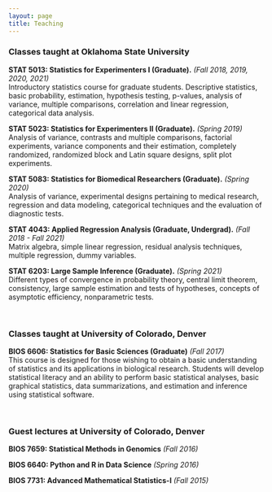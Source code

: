 ```yaml
---
layout: page
title: Teaching
---
```


### Classes taught at Oklahoma State University

**STAT 5013: Statistics for Experimenters I (Graduate).** *(Fall 2018, 2019, 2020, 2021)*  
Introductory statistics course for graduate students. Descriptive statistics, basic probability, estimation, hypothesis testing, p-values, analysis of variance, multiple comparisons, correlation and linear regression, categorical data analysis. 

**STAT 5023: Statistics for Experimenters II (Graduate).** *(Spring 2019)*  
Analysis of variance, contrasts and multiple comparisons, factorial experiments, variance components and their estimation, completely randomized, randomized block and Latin square designs, split plot experiments.

**STAT 5083: Statistics for Biomedical Researchers (Graduate).** *(Spring 2020)*  
Analysis of variance, experimental designs pertaining to medical research, regression and data modeling, categorical techniques and the evaluation of diagnostic tests.

**STAT 4043: Applied Regression Analysis (Graduate, Undergrad).** *(Fall 2018 - Fall 2021)*  
Matrix algebra, simple linear regression, residual analysis techniques, multiple regression, dummy variables.

**STAT 6203: Large Sample Inference (Graduate).** *(Spring 2021)*  
Different types of convergence in probability theory, central limit theorem, consistency, large sample estimation and tests of hypotheses, concepts of asymptotic efficiency, nonparametric tests.

<br>

### Classes taught at University of Colorado, Denver

**BIOS 6606: Statistics for Basic Sciences (Graduate)** *(Fall 2017)*  
This course is designed for those wishing to obtain a basic understanding of statistics and its applications in biological research. Students will develop statistical literacy and an ability to perform basic statistical analyses, basic graphical statistics, data summarizations, and estimation and inference using statistical software.

<br>

### Guest lectures at University of Colorado, Denver

**BIOS 7659: Statistical Methods in Genomics** *(Fall 2016)*

**BIOS 6640: Python and R in Data Science** *(Spring 2016)*

**BIOS 7731: Advanced Mathematical Statistics-I** *(Fall 2015)*
